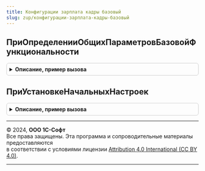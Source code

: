 ```yaml
---
title: Конфигурации зарплата кадры базовый
slug: zup/конфигурации-зарплата-кадры-базовый
---
```



## ПриОпределенииОбщихПараметровБазовойФункциональности
<details style="margin: 1em 0; padding: 0.5em; border: 1px solid #ccc; border-radius: 6px;">

<summary style="font-weight: bold; cursor: pointer;">Описание, пример вызова</summary>

```bsl

// См. ОбщегоНазначенияПереопределяемый.ПриОпределенииОбщихПараметровБазовойФункциональности.
Процедура ПриОпределенииОбщихПараметровБазовойФункциональности(ОбщиеПараметры) Экспорт
```

Пример вызова
```bsl
КонфигурацииЗарплатаКадрыБазовый.ПриОпределенииОбщихПараметровБазовойФункциональности(ОбщиеПараметры) 
```
</details>

## ПриУстановкеНачальныхНастроек
<details style="margin: 1em 0; padding: 0.5em; border: 1px solid #ccc; border-radius: 6px;">

<summary style="font-weight: bold; cursor: pointer;">Описание, пример вызова</summary>

```bsl

// См. ПользователиПереопределяемый.ПриУстановкеНачальныхНастроек
Процедура ПриУстановкеНачальныхНастроек(НачальныеНастройки) Экспорт
```

Пример вызова
```bsl
КонфигурацииЗарплатаКадрыБазовый.ПриУстановкеНачальныхНастроек(НачальныеНастройки) 
```
</details>

---

© 2024, **ООО 1С-Софт**  
Все права защищены. Эта программа и сопроводительные материалы предоставляются  
в соответствии с условиями лицензии [Attribution 4.0 International (CC BY 4.0)](https://creativecommons.org/licenses/by/4.0/legalcode).

---
